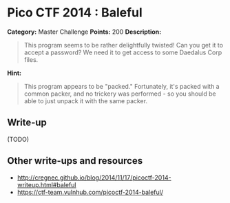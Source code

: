 # Pico CTF 2014 : Baleful

**Category:** Master Challenge
**Points:** 200
**Description:**

>This program seems to be rather delightfully twisted! Can you get it to accept a password? We need it to get access to some Daedalus Corp files.

**Hint:**
>This program appears to be "packed." Fortunately, it's packed with a common packer, and no trickery was performed - so you should be able to just unpack it with the same packer.

## Write-up

(TODO)

## Other write-ups and resources

* <http://cregnec.github.io/blog/2014/11/17/picoctf-2014-writeup.html#baleful>
* <https://ctf-team.vulnhub.com/picoctf-2014-baleful/>
